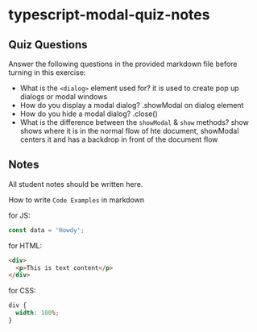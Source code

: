 # typescript-modal-quiz-notes

## Quiz Questions

Answer the following questions in the provided markdown file before turning in this exercise:

- What is the `<dialog>` element used for?
  it is used to create pop up dialogs or modal windows
- How do you display a modal dialog?
  .showModal on dialog element
- How do you hide a modal dialog?
  .close()
- What is the difference between the `showModal` & `show` methods?
  show shows where it is in the normal flow of hte document, showModal centers it and has a backdrop in front of the document flow

## Notes

All student notes should be written here.

How to write `Code Examples` in markdown

for JS:

```javascript
const data = 'Howdy';
```

for HTML:

```html
<div>
  <p>This is text content</p>
</div>
```

for CSS:

```css
div {
  width: 100%;
}
```
